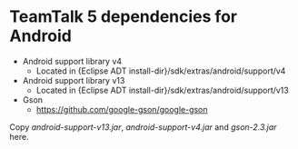 # TeamTalk 5 dependencies for Android

* Android support library v4
  * Located in {Eclipse ADT install-dir}/sdk/extras/android/support/v4
* Android support library v13
  * Located in {Eclipse ADT install-dir}/sdk/extras/android/support/v13
* Gson
  * https://github.com/google-gson/google-gson

Copy *android-support-v13.jar*, *android-support-v4.jar* and *gson-2.3.jar* here.
